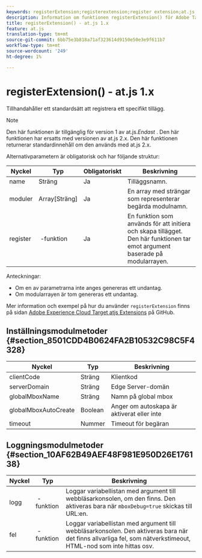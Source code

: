 ```yaml
---
keywords: registerExtension;registerextension;register extension;at.js;functions;function;clientCode;serverDomain;globalMboxName;globalMboxAutoCreate;timeout
description: Information om funktionen registerExtension() för Adobe Target JavaScript-biblioteket at.js.
title: registerExtension() - at.js 1.x
feature: at.js
translation-type: tm+mt
source-git-commit: 6bb75e3b818a71af323614d9150e50e3e9f611b7
workflow-type: tm+mt
source-wordcount: '249'
ht-degree: 1%

---
```



# registerExtension() - at.js 1.x

Tillhandahåller ett standardsätt att registrera ett specifikt tillägg.

>[!NOTE]
>
>Den här funktionen är tillgänglig för version 1 av at.js.*Endast* . Den här funktionen har ersatts med versionen av at.js 2.x. Den här funktionen returnerar standardinnehåll om den används med at.js 2.x.

Alternativparametern är obligatorisk och har följande struktur:

| Nyckel | Typ | Obligatoriskt | Beskrivning |
|--- |--- |--- |--- |
| name | Sträng | Ja | Tilläggsnamn. |
| moduler | Array[Sträng] | Ja | En array med strängar som representerar begärda modulnamn. |
| register |  -funktion | Ja | En funktion som används för att initiera och skapa tillägget. Den här funktionen tar emot argument baserade på modularrayen. |

Anteckningar:

* Om en av parametrarna inte anges genereras ett undantag.
* Om modularrayen är tom genereras ett undantag.

Mer information och exempel på hur du använder `registerExtension` finns på sidan [Adobe Experience Cloud Target atjs Extensions](https://github.com/Adobe-Marketing-Cloud/target-atjs-extensions) på GitHub.

## Inställningsmodulmetoder {#section_8501CDD4B0624FA2B10532C98C5F4328}

| Nyckel | Typ | Beskrivning |
|--- |--- |--- |
| clientCode | Sträng | Klientkod |
| serverDomain | Sträng | Edge Server-domän |
| globalMboxName | Sträng | Namn på global mbox |
| globalMboxAutoCreate | Boolean | Anger om autoskapa är aktiverat eller inte |
| timeout | Nummer | Timeout för begäran |

## Loggningsmodulmetoder {#section_10AF62B49AEF48F981E950D26E176138}

| Nyckel | Typ | Beskrivning |
|--- |--- |--- |
| logg |  -funktion | Loggar variabellistan med argument till webbläsarkonsolen, om den finns. Den aktiveras bara när `mboxDebug=true` skickas till URL:en. |
| fel |  -funktion | Loggar variabellistan med argument till webbläsarkonsolen. Den aktiveras bara när det finns allvarliga fel, som nätverkstimeout, HTML-nod som inte hittas osv. |
